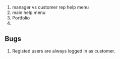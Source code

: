 1) manager vs customer rep help menu
2) main help menu
3) Portfolio
4)

Bugs
---------------
1) Registed users are always logged in as customer.